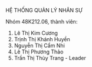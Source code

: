 HỆ THỐNG QUẢN LÝ NHÂN SỰ

Nhóm 48K212.06, thành viên:
1. Lê Thị Kim Cương
2. Trịnh Thị Khánh Huyền
3. Nguyễn Thị Cẩm Nhi
4. Lê Thị Phương Thảo
5. Trần Thị Thùy Trang - Leader
